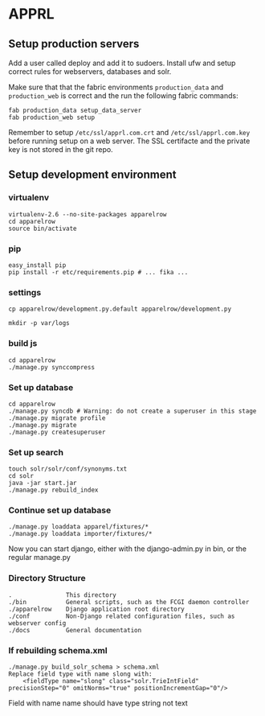 # APPRL

## Setup production servers ##

Add a user called deploy and add it to sudoers. Install ufw and setup correct
rules for webservers, databases and solr.

Make sure that that the fabric environments `production_data` and `production_web`
is correct and the run the following fabric commands:

```
fab production_data setup_data_server
fab production_web setup
```

Remember to setup `/etc/ssl/apprl.com.crt` and `/etc/ssl/apprl.com.key` before
running setup on a web server. The SSL certifacte and the private key is not
stored in the git repo.


## Setup development environment ##

### virtualenv ###
```
virtualenv-2.6 --no-site-packages apparelrow
cd apparelrow
source bin/activate
```

### pip ###
```
easy_install pip
pip install -r etc/requirements.pip # ... fika ...
```

### settings ###
```
cp apparelrow/development.py.default apparelrow/development.py

mkdir -p var/logs
```

### build js ###
```
cd apparelrow
./manage.py synccompress
```

### Set up database ###
```
cd apparelrow
./manage.py syncdb # Warning: do not create a superuser in this stage
./manage.py migrate profile
./manage.py migrate
./manage.py createsuperuser
```

### Set up search ###
```
touch solr/solr/conf/synonyms.txt
cd solr
java -jar start.jar
./manage.py rebuild_index
```

### Continue set up database ###
```
./manage.py loaddata apparel/fixtures/*
./manage.py loaddata importer/fixtures/*
```

Now you can start django, either with the django-admin.py in bin, or the regular manage.py

### Directory Structure ###
```
.               This directory
./bin           General scripts, such as the FCGI daemon controller
./apparelrow    Django application root directory
./conf          Non-Django related configuration files, such as webserver config
./docs          General documentation
```

### If rebuilding schema.xml ###
```
./manage.py build_solr_schema > schema.xml
Replace field type with name slong with:
    <fieldType name="slong" class="solr.TrieIntField" precisionStep="0" omitNorms="true" positionIncrementGap="0"/>
```

Field with name name should have type string not text
